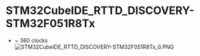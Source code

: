 # STM32CubeIDE_RTTD_DISCOVERY-STM32F051R8Tx
- ~ 360 clocks
  ![STM32CubeIDE_RTTD_DISCOVERY-STM32F051R8Tx_0.PNG](README.media/STM32CubeIDE_RTTD_DISCOVERY-STM32F051R8Tx_0.PNG)